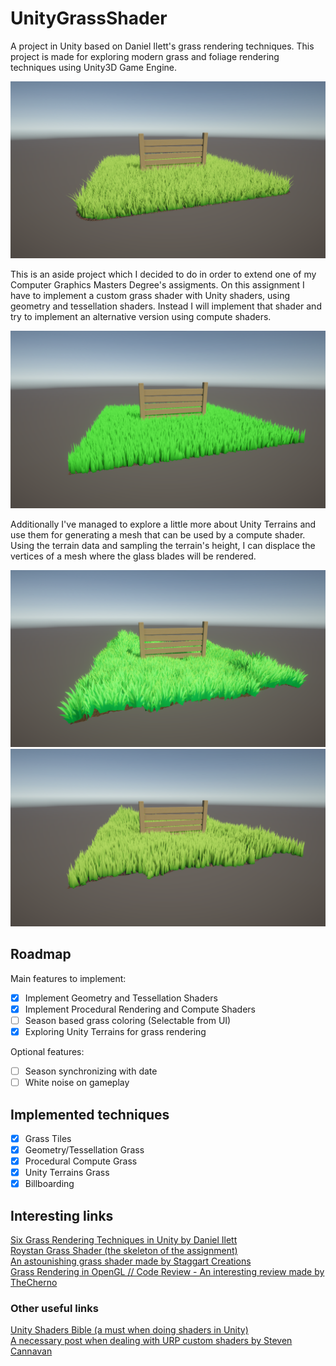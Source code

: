 # UnityGrassShader
A project in Unity based on Daniel Ilett's grass rendering techniques. This project is made for exploring modern grass and foliage rendering techniques using Unity3D Game Engine.

![GeometryGrass](./Gallery/GeometryGrass.v2.png "Geometry Grass")

This is an aside project which I decided to do in order to extend one of my Computer Graphics Masters Degree's assigments.
On this assignment I have to implement a custom grass shader with Unity shaders, using geometry and tessellation shaders.
Instead I will implement that shader and try to implement an alternative version using compute shaders.

![ProceduralGrass](./Gallery/ProceduralGrass.v1.png "Procedural Grass")

Additionally I've managed to explore a little more about Unity Terrains and use them for generating a mesh that can be used by a compute shader.
Using the terrain data and sampling the terrain's height, I can displace the vertices of a mesh where the glass blades will be rendered.

![TerrainGrass](./Gallery/TerrainBillboard.v1.png "Unity Terrain Grass")
![TerrainDataGrass](./Gallery/TerrainData.v1.png "Terrain Data Compute Grass")

## Roadmap
Main features to implement:
- [x] Implement Geometry and Tessellation Shaders
- [x] Implement Procedural Rendering and Compute Shaders
- [ ] Season based grass coloring (Selectable from UI)
- [x] Exploring Unity Terrains for grass rendering

Optional features:
- [ ] Season synchronizing with date
- [ ] White noise on gameplay

## Implemented techniques
- [x] Grass Tiles
- [x] Geometry/Tessellation Grass
- [x] Procedural Compute Grass
- [x] Unity Terrains Grass
- [x] Billboarding

## Interesting links
[Six Grass Rendering Techniques in Unity by Daniel Ilett](https://danielilett.com/2022-12-05-tut6-2-six-grass-techniques/)  
[Roystan Grass Shader (the skeleton of the assignment)](https://roystan.net/articles/grass-shader/)  
[An astounishing grass shader made by Staggart Creations](https://forum.unity.com/threads/stylized-grass-shader-urp.804000/)  
[Grass Rendering in OpenGL // Code Review - An interesting review made by TheCherno](https://www.youtube.com/watch?v=2h5NX9tIdno)  

### Other useful links
[Unity Shaders Bible (a must when doing shaders in Unity)](https://www.jettelly.com/books/unity-shaders-bible/)  
[A necessary post when dealing with URP custom shaders by Steven Cannavan](https://blog.unity.com/engine-platform/shedding-light-on-universal-render-pipeline-for-unity-2021-lts)
